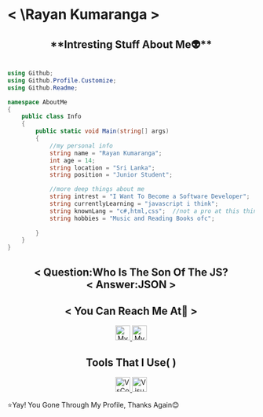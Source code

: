 # < \Rayan Kumaranga >

<h2 align="center">**Intresting Stuff About Me👽**</h2>

```csharp

using Github;
using Github.Profile.Customize;
using Github.Readme;

namespace AboutMe
{
    public class Info
    {
        public static void Main(string[] args)
        {
            //my personal info
            string name = "Rayan Kumaranga";
            int age = 14;
            string location = "Sri Lanka";
            string position = "Junior Student";

            //more deep things about me
            string intrest = "I Want To Become a Software Developer";
            string currentlyLearning = "javascript i think";
            string knownLang = "c#,html,css";  //not a pro at this things :-}
            string hobbies = "Music and Reading Books ofc";
            
        }
    }
}

```

<h2 align="center">< Question:Who Is The Son Of The JS? </br> < Answer:JSON ></h2>

<h2 align="center">< You Can Reach Me At👋 ></h2>

<p align="center">

  <a href="mailto:rayankumaranga03@gmail.com">
    <img src="https://www.vectorlogo.zone/logos/gmail/gmail-icon.svg" alt="My Gmail Address" height="30" width="30">
  </a>
  
  <a href="https://discordapp.com/users/891356965064806411/">
    <img src="https://www.vectorlogo.zone/logos/discordapp/discordapp-icon.svg"
     alt="My Discord Profile" height="30" width="30">
  </a>

</p>

<h2 align="center">Tools That I Use( )</h2>

<p align="center">
  <a href="https://code.visualstudio.com">
    <img src="https://www.vectorlogo.zone/logos/visualstudio_code/visualstudio_code-icon.svg"
     alt="VsCode" height="30" width="30">
  </a>

<a href="https://visualstudio.microsoft.com/">
    <img src="https://img.icons8.com/color/48/000000/visual-studio-2019.png"
     alt="VisualStudio" height="30" width="30">
  </a>

</p>

⭐️Yay! You Gone Through My Profile, Thanks Again😊
